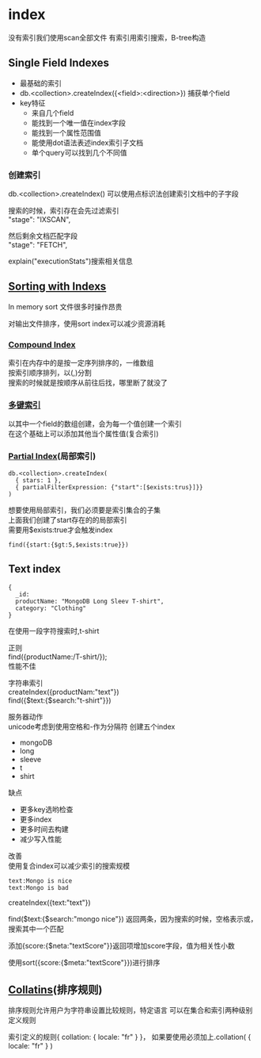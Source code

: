 # index
没有索引我们使用scan全部文件
有索引用索引搜索，B-tree构造
## Single Field Indexes
- 最基础的索引
- db.\<collection>.createIndex({\<field>:\<direction>})
捕获单个field
- key特征
  - 来自几个field
  - 能找到一个唯一值在index字段
  - 能找到一个属性范围值
  - 能使用dot语法表述index索引子文档
  - 单个query可以找到几个不同值

### 创建索引
db.\<collection>.createIndex()
可以使用点标识法创建索引文档中的子字段  

搜索的时候，索引存在会先过滤索引  
"stage": "IXSCAN",

然后剩余文档匹配字段  
"stage": "FETCH",

explain("executionStats")搜索相关信息

## [Sorting with Indexs](https://docs.mongodb.com/manual/tutorial/sort-results-with-indexes)
In memory sort
文件很多时操作昂贵

对输出文件排序，使用sort index可以减少资源消耗

### [Compound Index](https://docs.mongodb.com/manual/core/index-compound)
索引在内存中的是按一定序列排序的，一维数组  
按索引顺序排列，以(,)分割  
搜索的时候就是按顺序从前往后找，哪里断了就没了
### [多键索引](https://docs.mongodb.com/manual/core/index-multikey)
以其中一个field的数组创建，会为每一个值创建一个索引  
在这个基础上可以添加其他当个属性值(复合索引)
### [Partial Index](https://docs.mongodb.com/manual/core/index-partia)(局部索引)
```
db.<collection>.createIndex(
  { stars: 1 },
  { partialFilterExpression: {"start":[$exists:trus}]}}
)
```
想要使用局部索引，我们必须要是索引集合的子集  
上面我们创建了start存在的的局部索引  
需要用$exists:true才会触发index
```
find({start:{$gt:5,$exists:true}})
```

## Text index
```
{
  _id:
  productName: "MongoDB Long Sleev T-shirt",
  category: "Clothing"
}
```
在使用一段字符搜索时,t-shirt  

正则  
find({productName:/T-shirt/});  
性能不佳

字符串索引  
createIndex({productNam:"text"})  
find({$text:{$search:"t-shirt"}})

服务器动作  
unicode考虑到使用空格和-作为分隔符
创建五个index
- mongoDB 
- long 
- sleeve
- t
- shirt

缺点
- 更多key选哟检查
- 更多index
- 更多时间去构建
- 减少写入性能

改善  
使用复合index可以减少索引的搜索规模

```
text:Mongo is nice
text:Mongo is bad
```
createIndex({text:"text"})

find($text:{$search:"mongo nice"})
返回两条，因为搜索的时候，空格表示或，搜索其中一个匹配

添加{score:{$neta:"textScore"}}返回项增加score字段，值为相关性小数  

使用sort({score:{$meta:"textScore"}})进行排序

## [Collatins](https://docs.mongodb.com/manual/reference/collation)(排序规则)
排序规则允许用户为字符串设置比较规则，特定语言
可以在集合和索引两种级别定义规则

索引定义的规则{ collation: { locale: "fr" } }，
如果要使用必须加上.collation( { locale: "fr" } )